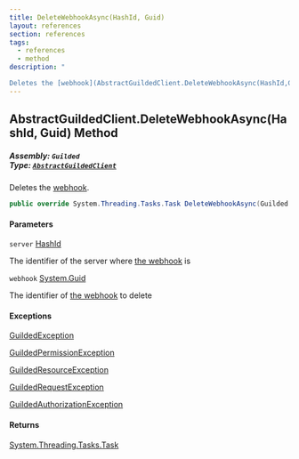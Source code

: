 ```yaml
---
title: DeleteWebhookAsync(HashId, Guid)
layout: references
section: references
tags:
  - references
  - method
description: "

Deletes the [webhook](AbstractGuildedClient.DeleteWebhookAsync(HashId,Guid)#Guilded.AbstractGuildedClient.DeleteWebhookAsync(Guilded.Base.HashId,Guid).webhook 'Guilded.AbstractGuildedClient.DeleteWebhookAsync(Guilded.Base.HashId, Guid).webhook')."
---
```


## AbstractGuildedClient.DeleteWebhookAsync(HashId, Guid) Method
##### **Assembly:** `Guilded`<br/>**Type:** [`AbstractGuildedClient`](AbstractGuildedClient 'Guilded.AbstractGuildedClient')

Deletes the [webhook](AbstractGuildedClient.DeleteWebhookAsync(HashId,Guid)#Guilded.AbstractGuildedClient.DeleteWebhookAsync(Guilded.Base.HashId,Guid).webhook 'Guilded.AbstractGuildedClient.DeleteWebhookAsync(Guilded.Base.HashId, Guid).webhook').

```csharp
public override System.Threading.Tasks.Task DeleteWebhookAsync(Guilded.Base.HashId server, Guid webhook);
```
#### Parameters

<a name='Guilded.AbstractGuildedClient.DeleteWebhookAsync(Guilded.Base.HashId,Guid).server'></a>

`server` [HashId](HashId 'Guilded.Base.HashId')

The identifier of the server where [the webhook](Webhook 'Guilded.Base.Servers.Webhook') is

<a name='Guilded.AbstractGuildedClient.DeleteWebhookAsync(Guilded.Base.HashId,Guid).webhook'></a>

`webhook` [System.Guid](https://docs.microsoft.com/en-us/dotnet/api/System.Guid 'System.Guid')

The identifier of [the webhook](Webhook 'Guilded.Base.Servers.Webhook') to delete

#### Exceptions

[GuildedException](GuildedException 'Guilded.Base.GuildedException')

[GuildedPermissionException](GuildedPermissionException 'Guilded.Base.GuildedPermissionException')

[GuildedResourceException](GuildedResourceException 'Guilded.Base.GuildedResourceException')

[GuildedRequestException](GuildedRequestException 'Guilded.Base.GuildedRequestException')

[GuildedAuthorizationException](GuildedAuthorizationException 'Guilded.Base.GuildedAuthorizationException')

#### Returns
[System.Threading.Tasks.Task](https://docs.microsoft.com/en-us/dotnet/api/System.Threading.Tasks.Task 'System.Threading.Tasks.Task')